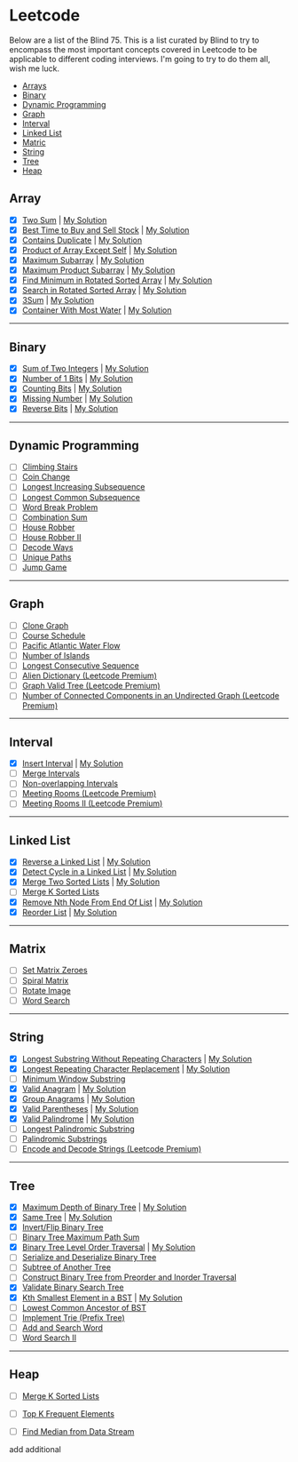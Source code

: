 # Leetcode

Below are a list of the Blind 75. This is a list curated by Blind to try to encompass the most important concepts covered in Leetcode to be applicable to different coding interviews. I'm going to try to do them all, wish me luck.

* [Arrays](#array)
* [Binary](#binary)
* [Dynamic Programming](#dynamic-programming)
* [Graph](#graph)
* [Interval](#interval)
* [Linked List](#linked-list)
* [Matric](#matrix)
* [String](#string)
* [Tree](#tree)
* [Heap](#heap)

## Array

- [x] [Two Sum](https://leetcode.com/problems/two-sum/) | [My Solution](1_two_sum)
- [x] [Best Time to Buy and Sell Stock](https://leetcode.com/problems/best-time-to-buy-and-sell-stock/) | [My Solution](121_best_time_to_buy_and_sell_stock)
- [x] [Contains Duplicate](https://leetcode.com/problems/contains-duplicate/) | [My Solution](217_contains_duplicate)
- [x] [Product of Array Except Self](https://leetcode.com/problems/product-of-array-except-self/) | [My Solution](238_product_of_array_except_self)
- [x] [Maximum Subarray](https://leetcode.com/problems/maximum-subarray/) | [My Solution](53_maximum_subarray)
- [x] [Maximum Product Subarray](https://leetcode.com/problems/maximum-product-subarray/) | [My Solution](152_maximum_product_subarray)
- [x] [Find Minimum in Rotated Sorted Array](https://leetcode.com/problems/find-minimum-in-rotated-sorted-array/) | [My Solution](153_find_minimum_in_rotated_sorted_array)
- [x] [Search in Rotated Sorted Array](https://leetcode.com/problems/search-in-rotated-sorted-array/) | [My Solution](33_search_in_rotated_sorted_array)
- [x] [3Sum](https://leetcode.com/problems/3sum/) | [My Solution](15_three_sum)
- [x] [Container With Most Water](https://leetcode.com/problems/container-with-most-water/) | [My Solution](11_container_with_the_most_water)

---

## Binary

- [x] [Sum of Two Integers](https://leetcode.com/problems/sum-of-two-integers/) | [My Solution](371_sum_of_two_integers)
- [x] [Number of 1 Bits](https://leetcode.com/problems/number-of-1-bits/) | [My Solution](191_number_of_1_bits)
- [x] [Counting Bits](https://leetcode.com/problems/counting-bits/) | [My Solution](338_counting_bits)
- [x] [Missing Number](https://leetcode.com/problems/missing-number/) | [My Solution](268_missing_number)
- [x] [Reverse Bits](https://leetcode.com/problems/reverse-bits/) | [My Solution](190_reverse_bits)

---

## Dynamic Programming

- [ ] [Climbing Stairs](https://leetcode.com/problems/climbing-stairs/)
- [ ] [Coin Change](https://leetcode.com/problems/coin-change/)
- [ ] [Longest Increasing Subsequence](https://leetcode.com/problems/longest-increasing-subsequence/)
- [ ] [Longest Common Subsequence](https://leetcode.com/problems/longest-common-subsequence/)
- [ ] [Word Break Problem](https://leetcode.com/problems/word-break/)
- [ ] [Combination Sum](https://leetcode.com/problems/combination-sum-iv/)
- [ ] [House Robber](https://leetcode.com/problems/house-robber/)
- [ ] [House Robber II](https://leetcode.com/problems/house-robber-ii/)
- [ ] [Decode Ways](https://leetcode.com/problems/decode-ways/)
- [ ] [Unique Paths](https://leetcode.com/problems/unique-paths/)
- [ ] [Jump Game](https://leetcode.com/problems/jump-game/)

---

## Graph

- [ ] [Clone Graph](https://leetcode.com/problems/clone-graph/)
- [ ] [Course Schedule](https://leetcode.com/problems/course-schedule/)
- [ ] [Pacific Atlantic Water Flow](https://leetcode.com/problems/pacific-atlantic-water-flow/)
- [ ] [Number of Islands](https://leetcode.com/problems/number-of-islands/)
- [ ] [Longest Consecutive Sequence](https://leetcode.com/problems/longest-consecutive-sequence/)
- [ ] [Alien Dictionary (Leetcode Premium)](https://leetcode.com/problems/alien-dictionary/)
- [ ] [Graph Valid Tree (Leetcode Premium)](https://leetcode.com/problems/graph-valid-tree/)
- [ ] [Number of Connected Components in an Undirected Graph (Leetcode Premium)](https://leetcode.com/problems/number-of-connected-components-in-an-undirected-graph/)

---

## Interval

- [x] [Insert Interval](https://leetcode.com/problems/insert-interval/) | [My Solution](57_insert_interval)
- [ ] [Merge Intervals](https://leetcode.com/problems/merge-intervals/)
- [ ] [Non-overlapping Intervals](https://leetcode.com/problems/non-overlapping-intervals/)
- [ ] [Meeting Rooms (Leetcode Premium)](https://leetcode.com/problems/meeting-rooms/)
- [ ] [Meeting Rooms II (Leetcode Premium)](https://leetcode.com/problems/meeting-rooms-ii/)

---

## Linked List

- [x] [Reverse a Linked List](https://leetcode.com/problems/reverse-linked-list/) | [My Solution](206_reverse_linked_list)
- [x] [Detect Cycle in a Linked List](https://leetcode.com/problems/linked-list-cycle/) | [My Solution](141_linked_list_cycle)
- [x] [Merge Two Sorted Lists](https://leetcode.com/problems/merge-two-sorted-lists/) | [My Solution](21_merge_two_sorted_lists)
- [ ] [Merge K Sorted Lists](https://leetcode.com/problems/merge-k-sorted-lists/)
- [x] [Remove Nth Node From End Of List](https://leetcode.com/problems/remove-nth-node-from-end-of-list/) | [My Solution](19_remove_nth_node_from_list)
- [x] [Reorder List](https://leetcode.com/problems/reorder-list/) | [My Solution](143_reorder_list)

---

## Matrix

- [ ] [Set Matrix Zeroes](https://leetcode.com/problems/set-matrix-zeroes/)
- [ ] [Spiral Matrix](https://leetcode.com/problems/spiral-matrix/)
- [ ] [Rotate Image](https://leetcode.com/problems/rotate-image/)
- [ ] [Word Search](https://leetcode.com/problems/word-search/)

---

## String

- [x] [Longest Substring Without Repeating Characters](https://leetcode.com/problems/longest-substring-without-repeating-characters/) | [My Solution](3_longest_substring_without_repeating)
- [x] [Longest Repeating Character Replacement](https://leetcode.com/problems/longest-repeating-character-replacement/) | [My Solution](424_longest_repeating_character_replacement)
- [ ] [Minimum Window Substring](https://leetcode.com/problems/minimum-window-substring/)
- [x] [Valid Anagram](https://leetcode.com/problems/valid-anagram/) | [My Solution](242_valid_anagram)
- [x] [Group Anagrams](https://leetcode.com/problems/group-anagrams/) | [My Solution](49_group_anagrams)
- [x] [Valid Parentheses](https://leetcode.com/problems/valid-parentheses/) | [My Solution](20_valid_parentheses)
- [x] [Valid Palindrome](https://leetcode.com/problems/valid-palindrome/) | [My Solution](125_valid_palindrome)
- [ ] [Longest Palindromic Substring](https://leetcode.com/problems/longest-palindromic-substring/)
- [ ] [Palindromic Substrings](https://leetcode.com/problems/palindromic-substrings/)
- [ ] [Encode and Decode Strings (Leetcode Premium)](https://leetcode.com/problems/encode-and-decode-strings/)

---

## Tree
- [x] [Maximum Depth of Binary Tree](https://leetcode.com/problems/maximum-depth-of-binary-tree/) | [My Solution](104_maximum_depth_of_binary_tree)
- [x] [Same Tree](https://leetcode.com/problems/same-tree/) | [My Solution](100_same_tree)
- [x] [Invert/Flip Binary Tree](https://leetcode.com/problems/invert-binary-tree/)
- [ ] [Binary Tree Maximum Path Sum](https://leetcode.com/problems/binary-tree-maximum-path-sum/)
- [x] [Binary Tree Level Order Traversal](https://leetcode.com/problems/binary-tree-level-order-traversal/) | [My Solution](102_binary_tree_order_traversal)
- [ ] [Serialize and Deserialize Binary Tree](https://leetcode.com/problems/serialize-and-deserialize-binary-tree/)
- [ ] [Subtree of Another Tree](https://leetcode.com/problems/subtree-of-another-tree/)
- [ ] [Construct Binary Tree from Preorder and Inorder Traversal](https://leetcode.com/problems/construct-binary-tree-from-preorder-and-inorder-traversal/)
- [x] [Validate Binary Search Tree](https://leetcode.com/problems/validate-binary-search-tree/)
- [x] [Kth Smallest Element in a BST](https://leetcode.com/problems/kth-smallest-element-in-a-bst/) | [My Solution](230_kth_smallest_element_in_bst)
- [ ] [Lowest Common Ancestor of BST](https://leetcode.com/problems/lowest-common-ancestor-of-a-binary-search-tree/)
- [ ] [Implement Trie (Prefix Tree)](https://leetcode.com/problems/implement-trie-prefix-tree/)
- [ ] [Add and Search Word](https://leetcode.com/problems/add-and-search-word-data-structure-design/)
- [ ] [Word Search II](https://leetcode.com/problems/word-search-ii/)

---

## Heap

- [ ] [Merge K Sorted Lists](https://leetcode.com/problems/merge-k-sorted-lists/)
- [ ] [Top K Frequent Elements](https://leetcode.com/problems/top-k-frequent-elements/)
- [ ] [Find Median from Data Stream](https://leetcode.com/problems/find-median-from-data-stream/)


add additional 